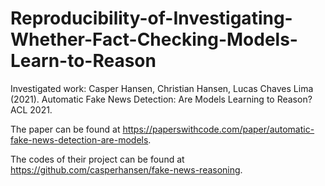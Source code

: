 # Reproducibility-of-Investigating-Whether-Fact-Checking-Models-Learn-to-Reason
Investigated work: Casper Hansen, Christian Hansen, Lucas Chaves Lima (2021). Automatic Fake News Detection: Are Models Learning to Reason? ACL 2021.

The paper can be found at https://paperswithcode.com/paper/automatic-fake-news-detection-are-models.

The codes of their project can be found at https://github.com/casperhansen/fake-news-reasoning.

